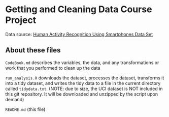 # Getting and Cleaning Data Course Project

Data source: [Human Activity Recognition Using Smartphones Data Set](http://archive.ics.uci.edu/ml/datasets/Human+Activity+Recognition+Using+Smartphones)

## About these files
```CodeBook.md``` describes the variables, the data, and any transformations or work that you performed to clean up the data

```run_analysis.R``` downloads the dataset, processes the dataset, transforms it into a tidy dataset, and writes the tidy data to a file in the current directory called ```tidydata.txt```.  (NOTE: due to size, the UCI dataset is NOT included in this git repository.  It will be downloaded and unzipped by the script upon demand)

```README.md``` (this file)